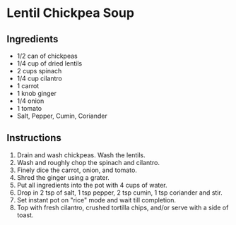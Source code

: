 # Lentil Chickpea Soup

## Ingredients

+ 1/2 can of chickpeas
+ 1/4 cup of dried lentils
+ 2 cups spinach
+ 1/4 cup cilantro
+ 1 carrot
+ 1 knob ginger
+ 1/4 onion
+ 1 tomato
+ Salt, Pepper, Cumin, Coriander

## Instructions

1. Drain and wash chickpeas. Wash the lentils.
2. Wash and roughly chop the spinach and cilantro.
3. Finely dice the carrot, onion, and tomato.
4. Shred the ginger using a grater.
5. Put all ingredients into the pot with 4 cups of water.
6. Drop in 2 tsp of salt, 1 tsp pepper, 2 tsp cumin, 1 tsp coriander and stir.
7. Set instant pot on "rice" mode and wait till completion.
8. Top with fresh cilantro, crushed tortilla chips, and/or serve with a side of toast.
